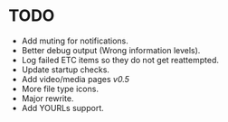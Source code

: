 # TODO

- Add muting for notifications.
- Better debug output (Wrong information levels).
- Log failed ETC items so they do not get reattempted.
- Update startup checks.
- Add video/media pages *v0.5*
- More file type icons.
- Major rewrite.
- Add YOURLs support.
